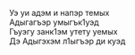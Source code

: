Уэ уи адэм и напэр темых  
Адыгагъэр умыгък1уэд  
Гъуэгу занк1эм утету уемых  
Дэ Адыгэхэм л1ыгъэр ди куэд  
